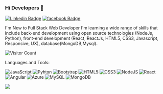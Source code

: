 <!-- ### Hi there 👋


**Iammayank18/Iammayank18** is a ✨ _special_ ✨ repository because its `README.md` (this file) appears on your GitHub profile.

Here are some ideas to get you started:

- 🔭 I’m currently working on ...
- 🌱 I’m currently learning ...
- 👯 I’m looking to collaborate on ...
- 🤔 I’m looking for help with ...
- 💬 Ask me about ...
- 📫 How to reach me: ...
- 😄 Pronouns: ...
- ⚡ Fun fact: ...

 -->
 
### Hi Developers 👋

[![Linkedin Badge](https://img.shields.io/badge/-Piyush-blue?style=flat-square&logo=Linkedin&logoColor=white&link=https://www.linkedin.com/in/mayank-thakur-a76026159/)](https://www.linkedin.com/in/piyushkumar28/)
[![facebook Badge](https://img.shields.io/badge/StackOverflow-Piyush-yellow)](https://www.facebook.com/profile.php?id=100008610407378)

I'm
New to Full Stack Web Developer
I'm learning a wide range of skills that include back-end development using open source technologies (NodeJs, Python), front-end development (React, ReactJs, HTML5, CSS3, Javascript, Responsive, UX), database(MongoDB,Mysql).


![Visitor Count](https://profile-counter.glitch.me/Iammayank18/count.svg)

Languages and Tools:

<img alt="JavaScript" src="https://img.shields.io/badge/JavaScript-FCDC00.svg?style=flat-square&logo=javascript&logoColor=white"/> <img alt="Pyhton" src="https://img.shields.io/badge/Python-%33471A1.svg?style=flat-square&logo=python&logoColor=white"/> <img alt="Bootstrap" src="https://img.shields.io/badge/Bootstrap-%23563D7C.svg?style=flat-square&logo=bootstrap&logoColor=white"/> <img alt="HTML5" src="https://img.shields.io/badge/HTML5-%23E34F26.svg?style=flat-square&logo=html5&logoColor=white"/> <img alt="CSS3" src="https://img.shields.io/badge/CSS3-%231572B6.svg?style=flat-square&logo=css3&logoColor=white"/> <img alt="NodeJS" src="https://img.shields.io/badge/Node.JS-%2343853D.svg?style=flat-square&logo=node-dot-js&logoColor=white"/> <img alt="React" src="https://img.shields.io/badge/React.JS-%2320232a.svg?style=flat-square&logo=react&logoColor=%2361DAFB"/> <img alt="Angular" src="https://img.shields.io/badge/Angular-%23DD0031.svg?flat-square&logo=angular&logoColor=white"/> <img alt="Azure" src="https://img.shields.io/badge/Azure-%230072C6.svg?style=flat-square&logo=azure-devops&logoColor=white"/> <img alt="MySQL" src="https://img.shields.io/badge/MySQL-%2300f.svg?style=flat-square&logo=mysql&logoColor=white"/> <img alt="MongoDB" src ="https://img.shields.io/badge/MongoDB-%234ea94b.svg?style=flat-square&logo=mongodb&logoColor=white"/>

![](https://activity-graph.herokuapp.com/graph?username=Piyush-TheDeveloper&theme=react-dark&area=true)

<!---
- 👋 Hi, I’m @Piyush-TheDeveloper
- 👀 I’m interested in making as much webistes projects for clients and later explore myself in various domains. 
- 🌱 I’m currently learning Full Stack Web Development from EdureKa.
- 💞️ I’m looking to collaborate on 
- 📫 You can reach me via "LinkedIn - https://www.linkedin.com/in/piyushkumar28/" 

Piyush-TheDeveloper/Piyush-TheDeveloper is a ✨ special ✨ repository because its `README.md` (this file) appears on your GitHub profile.
You can click the Preview link to take a look at your changes.
--->
